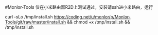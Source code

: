 #Monlor-Tools
仅在小米路由器R2D上测试通过，安装请ssh进小米路由，运行

curl -sLo /tmp/install.sh https://coding.net/u/monlor/p/Monlor-Tools/git/raw/master/install.sh && chmod +x /tmp/install.sh && /tmp/install.sh